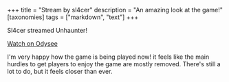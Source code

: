 +++
title = "Stream by sl4cer"
description = "An amazing look at the game!"
[taxonomies]
tags = ["markdown", "text"]
+++

Sl4cer streamed Unhaunter!

[Watch on Odysee](https://odysee.com/@sl4cer:3/zelda-ancient-dungeon:6)

<!--more-->

I'm very happy how the game is being played now! it feels like the main hurdles to get
players to enjoy the game are mostly removed. There's still a lot to do, but it feels
closer than ever.
